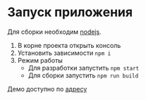 # Запуск приложения
Для сборки необходим [nodejs](https://nodejs.org/en/).
1. В корне проекта открыть консоль
2. Установить зависимости `npm i`
3. Режим работы
    * Для разработки запустить `npm start`
    * Для сборки запустить `npm run build`

Демо доступно по [адресу](https://monochromer.github.io/chart-demo/)
